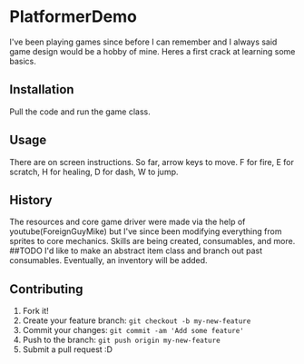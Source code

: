 # PlatformerDemo
I've been playing games since before I can remember and I always said game design would be a hobby of mine. Heres a first crack at learning some basics.
## Installation
Pull the code and run the game class.
## Usage
There are on screen instructions. So far, arrow keys to move. F for fire, E for scratch, H for healing, D for dash, W to jump.
## History
The resources and core game driver were made via the help of youtube(ForeignGuyMike) but I've since been modifying everything from sprites to core mechanics. Skills are being created, consumables, and more.
##TODO
I'd like to make an abstract item class and branch out past consumables. Eventually, an inventory will be added.
## Contributing
1. Fork it!
2. Create your feature branch: `git checkout -b my-new-feature`
3. Commit your changes: `git commit -am 'Add some feature'`
4. Push to the branch: `git push origin my-new-feature`
5. Submit a pull request :D
